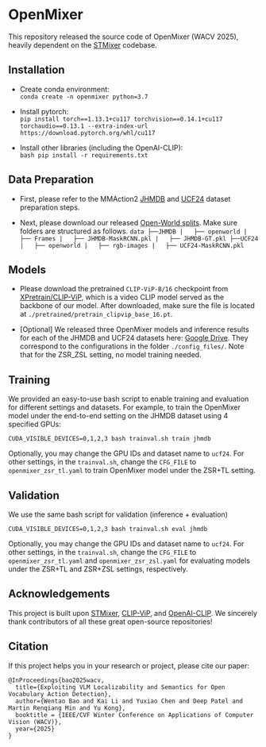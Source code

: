 # OpenMixer
This repository released the source code of OpenMixer (WACV 2025), heavily dependent on the [STMixer](https://github.com/MCG-NJU/STMixer) codebase.

## Installation
- Create conda environment:  
      ```
      conda create -n openmixer python=3.7
      ```

- Install pytorch:  
      ```
      pip install torch==1.13.1+cu117 torchvision==0.14.1+cu117 torchaudio==0.13.1 --extra-index-url https://download.pytorch.org/whl/cu117
      ```

- Install other libraries (including the OpenAI-CLIP):  
      ```bash
      pip install -r requirements.txt
      ```

## Data Preparation
- First, please refer to the MMAction2 [JHMDB](https://github.com/open-mmlab/mmaction2/blob/main/tools/data/jhmdb/README.md) and [UCF24](https://github.com/open-mmlab/mmaction2/blob/main/tools/data/ucf101_24/README.md) dataset preparation steps.

- Next, please download our released [Open-World splits](https://drive.google.com/drive/folders/1Bu5GNsGIfYD-4u_7WMjBOWZj_3zs-HbJ?usp=sharing). Make sure folders are structured as follows.
      ```
      data
      ├──JHMDB
      |   ├── openworld
      |   ├── Frames
      |   ├── JHMDB-MaskRCNN.pkl
      |   ├── JHMDB-GT.pkl
      ├──UCF24
      |   ├── openworld
      |   ├── rgb-images
      |   ├── UCF24-MaskRCNN.pkl
      ```

## Models

- Please download the pretrained `CLIP-ViP-B/16` checkpoint from [XPretrain/CLIP-ViP](https://github.com/microsoft/XPretrain/tree/main/CLIP-ViP), which is a video CLIP model served as the backbone of our model. After downloaded, make sure the file is located at `./pretrained/pretrain_clipvip_base_16.pt`.

- [Optional] We released three OpenMixer models and inference results for each of the JHMDB and UCF24 datasets here: [Google Drive](https://drive.google.com/drive/folders/1MDT_jcJolNZjuZ15cdhXyJmewMyVBKUP?usp=sharing). They correspond to the configurations in the folder `./config_files/`. Note that for the ZSR_ZSL setting, no model training needed. 


## Training

We provided an easy-to-use bash script to enable training and evaluation for different settings and datasets. For example, to train the OpenMixer model under the end-to-end setting on the JHMDB dataset using 4 specified GPUs:
```shell
CUDA_VISIBLE_DEVICES=0,1,2,3 bash trainval.sh train jhmdb
```
Optionally, you may change the GPU IDs and dataset name to `ucf24`. For other settings, in the `trainval.sh`, change the `CFG_FILE` to `openmixer_zsr_tl.yaml` to train OpenMixer model under the ZSR+TL setting.


## Validation
We use the same bash script for validation (inference + evaluation)
```shell
CUDA_VISIBLE_DEVICES=0,1,2,3 bash trainval.sh eval jhmdb
```
Optionally, you may change the GPU IDs and dataset name to `ucf24`. For other settings, in the `trainval.sh`, change the `CFG_FILE` to `openmixer_zsr_tl.yaml` and `openmixer_zsr_zsl.yaml` for evaluating models under the ZSR+TL and ZSR+ZSL settings, respectively.


## Acknowledgements
This project is built upon [STMixer](https://github.com/MCG-NJU/STMixer), [CLIP-ViP](https://github.com/microsoft/XPretrain/CLIP-ViP), and [OpenAI-CLIP](https://github.com/openai/CLIP). We sincerely thank contributors of all these great open-source repositories!


## Citation

If this project helps you in your research or project, please cite
our paper:

```
@InProceedings{bao2025wacv,
  title={Exploiting VLM Localizability and Semantics for Open Vocabulary Action Detection},
  author={Wentao Bao and Kai Li and Yuxiao Chen and Deep Patel and Martin Renqiang Min and Yu Kong},
  booktitle = {IEEE/CVF Winter Conference on Applications of Computer Vision (WACV)},
  year={2025}
}
```


